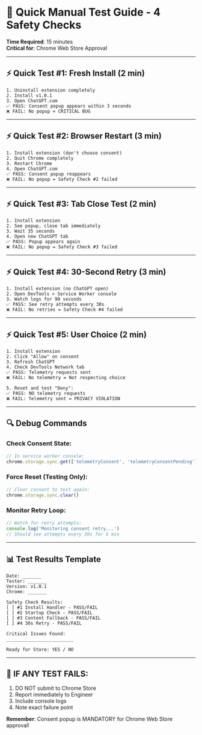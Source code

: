 # 🚨 Quick Manual Test Guide - 4 Safety Checks

**Time Required**: 15 minutes  
**Critical for**: Chrome Web Store Approval

---

## ⚡ Quick Test #1: Fresh Install (2 min)
```
1. Uninstall extension completely
2. Install v1.0.1
3. Open ChatGPT.com
✅ PASS: Consent popup appears within 3 seconds
❌ FAIL: No popup = CRITICAL BUG
```

---

## ⚡ Quick Test #2: Browser Restart (3 min)
```
1. Install extension (don't choose consent)
2. Quit Chrome completely
3. Restart Chrome
4. Open ChatGPT.com
✅ PASS: Consent popup reappears
❌ FAIL: No popup = Safety Check #2 failed
```

---

## ⚡ Quick Test #3: Tab Close Test (2 min)
```
1. Install extension
2. See popup, close tab immediately
3. Wait 35 seconds
4. Open new ChatGPT tab
✅ PASS: Popup appears again
❌ FAIL: No popup = Safety Check #3 failed
```

---

## ⚡ Quick Test #4: 30-Second Retry (3 min)
```
1. Install extension (no ChatGPT open)
2. Open DevTools > Service Worker console
3. Watch logs for 90 seconds
✅ PASS: See retry attempts every 30s
❌ FAIL: No retries = Safety Check #4 failed
```

---

## ⚡ Quick Test #5: User Choice (2 min)
```
1. Install extension
2. Click "Allow" on consent
3. Refresh ChatGPT
4. Check DevTools Network tab
✅ PASS: Telemetry requests sent
❌ FAIL: No telemetry = Not respecting choice

5. Reset and test "Deny":
✅ PASS: NO telemetry requests
❌ FAIL: Telemetry sent = PRIVACY VIOLATION
```

---

## 🔍 Debug Commands

### Check Consent State:
```javascript
// In service worker console:
chrome.storage.sync.get(['telemetryConsent', 'telemetryConsentPending'], console.log)
```

### Force Reset (Testing Only):
```javascript
// Clear consent to test again:
chrome.storage.sync.clear()
```

### Monitor Retry Loop:
```javascript
// Watch for retry attempts:
console.log('Monitoring consent retry...')
// Should see attempts every 30s for 5 min
```

---

## 📊 Test Results Template

```
Date: _______
Tester: _______
Version: v1.0.1
Chrome: _______

Safety Check Results:
[ ] #1 Install Handler - PASS/FAIL
[ ] #2 Startup Check - PASS/FAIL  
[ ] #3 Content Fallback - PASS/FAIL
[ ] #4 30s Retry - PASS/FAIL

Critical Issues Found:
_________________________

Ready for Store: YES / NO
```

---

## 🚨 IF ANY TEST FAILS:
1. DO NOT submit to Chrome Store
2. Report immediately to Engineer
3. Include console logs
4. Note exact failure point

**Remember**: Consent popup is MANDATORY for Chrome Web Store approval!